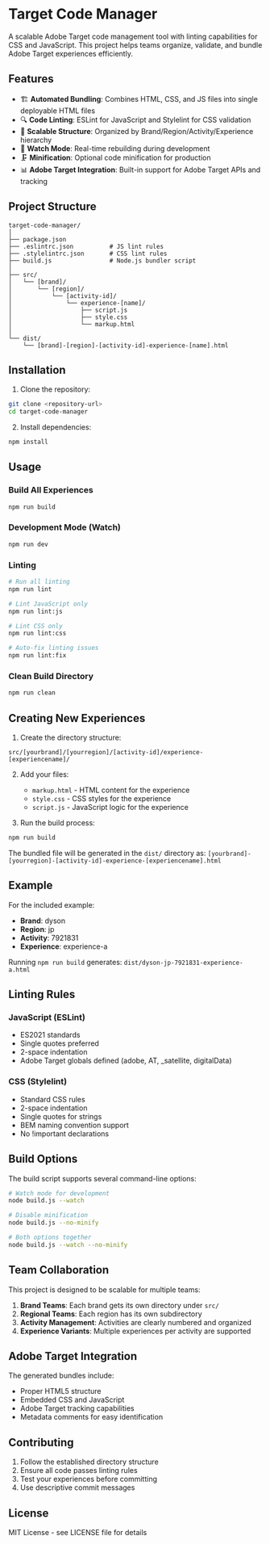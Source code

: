 # Target Code Manager

A scalable Adobe Target code management tool with linting capabilities for CSS and JavaScript. This project helps teams organize, validate, and bundle Adobe Target experiences efficiently.

## Features

- 🏗️ **Automated Bundling**: Combines HTML, CSS, and JS files into single deployable HTML files
- 🔍 **Code Linting**: ESLint for JavaScript and Stylelint for CSS validation
- 📁 **Scalable Structure**: Organized by Brand/Region/Activity/Experience hierarchy
- 🔄 **Watch Mode**: Real-time rebuilding during development
- 🗜️ **Minification**: Optional code minification for production
- 📊 **Adobe Target Integration**: Built-in support for Adobe Target APIs and tracking

## Project Structure

```
target-code-manager/
│
├── package.json
├── .eslintrc.json          # JS lint rules
├── .stylelintrc.json       # CSS lint rules
├── build.js                # Node.js bundler script
│
├── src/
│   └── [brand]/
│       └── [region]/
│           └── [activity-id]/
│               └── experience-[name]/
│                   ├── script.js
│                   ├── style.css
│                   └── markup.html
│
└── dist/
    └── [brand]-[region]-[activity-id]-experience-[name].html
```

## Installation

1. Clone the repository:
```bash
git clone <repository-url>
cd target-code-manager
```

2. Install dependencies:
```bash
npm install
```

## Usage

### Build All Experiences
```bash
npm run build
```

### Development Mode (Watch)
```bash
npm run dev
```

### Linting
```bash
# Run all linting
npm run lint

# Lint JavaScript only
npm run lint:js

# Lint CSS only
npm run lint:css

# Auto-fix linting issues
npm run lint:fix
```

### Clean Build Directory
```bash
npm run clean
```

## Creating New Experiences

1. Create the directory structure:
```
src/[yourbrand]/[yourregion]/[activity-id]/experience-[experiencename]/
```

2. Add your files:
   - `markup.html` - HTML content for the experience
   - `style.css` - CSS styles for the experience
   - `script.js` - JavaScript logic for the experience

3. Run the build process:
```bash
npm run build
```

The bundled file will be generated in the `dist/` directory as:
`[yourbrand]-[yourregion]-[activity-id]-experience-[experiencename].html`

## Example

For the included example:
- **Brand**: dyson
- **Region**: jp
- **Activity**: 7921831
- **Experience**: experience-a

Running `npm run build` generates: `dist/dyson-jp-7921831-experience-a.html`

## Linting Rules

### JavaScript (ESLint)
- ES2021 standards
- Single quotes preferred
- 2-space indentation
- Adobe Target globals defined (adobe, AT, _satellite, digitalData)

### CSS (Stylelint)
- Standard CSS rules
- 2-space indentation
- Single quotes for strings
- BEM naming convention support
- No !important declarations

## Build Options

The build script supports several command-line options:

```bash
# Watch mode for development
node build.js --watch

# Disable minification
node build.js --no-minify

# Both options together
node build.js --watch --no-minify
```

## Team Collaboration

This project is designed to be scalable for multiple teams:

1. **Brand Teams**: Each brand gets its own directory under `src/`
2. **Regional Teams**: Each region has its own subdirectory
3. **Activity Management**: Activities are clearly numbered and organized
4. **Experience Variants**: Multiple experiences per activity are supported

## Adobe Target Integration

The generated bundles include:
- Proper HTML5 structure
- Embedded CSS and JavaScript
- Adobe Target tracking capabilities
- Metadata comments for easy identification

## Contributing

1. Follow the established directory structure
2. Ensure all code passes linting rules
3. Test your experiences before committing
4. Use descriptive commit messages

## License

MIT License - see LICENSE file for details
